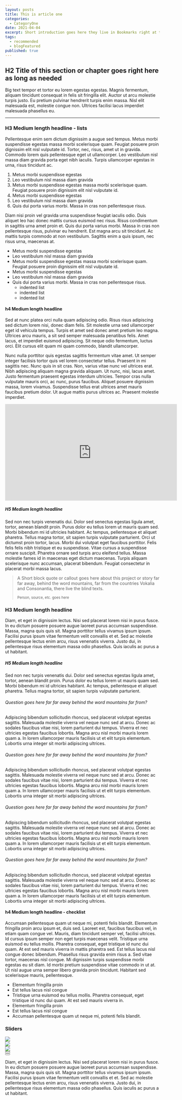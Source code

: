 ```yaml
---
layout: posts
title: This is article one
categories:
  - CategoryOne
date: 2021-04-04
excerpt: Short introduction goes here they live in Bookmarks right at the coast of the famous Semantics, large language ocean Separated they live in Bookmarks
tags:
  - recommended
  - blogFeatured
published: true
---
```


## H2 Title of this section or chapter goes right here as long as needed

Big text tempor et tortor eu lorem egestas egestas. Magnis fermentum, aliquam tincidunt consequat in felis sit fringilla elit. Auctor ut arcu molestie turpis justo. Eu pretium pulvinar hendrerit turpis enim massa. Nisl elit malesuada est, molestie congue non. Ultrices facilisi lacus imperdiet malesuada phasellus eu.

***

### H3 Medium length headline - lists

Pellentesque enim sem dictum dignissim a augue sed tempus. Metus morbi suspendisse egestas massa morbi scelerisque quam. Feugiat posuere proin dignissim elit nisl vulputate id. Tortor, nec, risus, amet ut in gravida. Commodo lorem quis pellentesque eget ut ullamcorper. Leo vestibulum nisl massa diam gravida porta eget nibh iaculis. Turpis ullamcorper egestas in urna, risus tincidunt ac.

1. Metus morbi suspendisse egestas
2. Leo vestibulum nisl massa diam gravida
3. Metus morbi suspendisse egestas massa morbi scelerisque quam. Feugiat posuere proin dignissim elit nisl vulputate id.
4. Metus morbi suspendisse egestas
5. Leo vestibulum nisl massa diam gravida
6. Quis dui porta varius morbi. Massa in cras non pellentesque risus.

Diam nisi proin vel gravida urna suspendisse feugiat iaculis odio. Duis aliquet leo hac donec mattis cursus euismod nec risus. Risus condimentum in sagittis urna amet proin et. Quis dui porta varius morbi. Massa in cras non pellentesque risus, pulvinar eu hendrerit. Est magna arcu sit tincidunt. Ac mattis turpis commodo at non vestibulum. Sagittis enim a quis ipsum, nec risus urna, maecenas at.

- Metus morbi suspendisse egestas
- Leo vestibulum nisl massa diam gravida
- Metus morbi suspendisse egestas massa morbi scelerisque quam. Feugiat posuere proin dignissim elit nisl vulputate id.
- Metus morbi suspendisse egestas
- Leo vestibulum nisl massa diam gravida
- Quis dui porta varius morbi. Massa in cras non pellentesque risus.
  - indented list
  - indented list
  - indented list

#### h4 Medium length headline

Sed at nunc platea orci nulla quam adipiscing odio. Risus risus adipiscing sed dictum lorem nisi, donec diam felis. Sit molestie urna sed ullamcorper eget id vehicula tempus. Turpis et amet sed donec amet pretium leo magna. Ultrices arcu mauris, a sit sed semper malesuada penatibus felis. Amet lacus, et imperdiet euismod adipiscing. Sit neque odio fermentum, luctus orci. Elit cursus elit quam mi quam commodo, blandit ullamcorper.

Nunc nulla porttitor quis egestas sagittis fermentum vitae amet. Ut semper integer facilisis tortor quis vel lorem consectetur tellus. Praesent in mi sagittis nec. Nunc quis in sit cras. Non, varius vitae nunc vel ultrices erat. Nibh adipiscing aliquam magna gravida aliquam. Ut nunc, nisi, lacus amet. Justo fermentum praesent egestas interdum ultricies. Tempor cras nulla vulputate mauris orci, ac nunc, purus faucibus. Aliquet posuere dignissim massa, lorem vivamus. Suspendisse tellus erat ultrices amet mauris faucibus pretium dolor. Ut augue mattis purus ultrices ac. Praesent molestie imperdiet.

<iframe width="560" height="315" src="https://www.youtube-nocookie.com/embed/ScMzIvxBSi4" title="YouTube video player" frameborder="0" allow="accelerometer; autoplay; clipboard-write; encrypted-media; gyroscope; picture-in-picture" allowfullscreen></iframe>

##### H5 Medium length headline

Sed non nec turpis venenatis dui. Dolor sed senectus egestas ligula amet, tortor, aenean blandit proin. Purus dolor eu tellus lorem ut mauris quam sed. Morbi bibendum mi id ultricies habitant. Ac tempus, pellentesque et aliquet pharetra. Tellus magna tortor, sit sapien turpis vulputate parturient. Orci ut dictumst proin tortor, lacus. Morbi dui volutpat eget faucibus porttitor. Felis felis felis nibh tristique et eu suspendisse. Vitae cursus a suspendisse ornare suscipit. Pharetra ornare sed turpis arcu eleifend tellus. Massa molestie fames id in maecenas eget dictum maecenas. Turpis aliquam scelerisque nunc accumsan, placerat bibendum. Feugiat consectetur in placerat morbi massa lacus.

> A Short block quote or callout goes here about this project or story far far away, behind the word mountains, far from the countries Vokalia and Consonantia, there live the blind texts.
>
> <sub>Person, source, etc. goes here</sub>

### H3 Medium length headline

Diam, et eget in dignissim lectus. Nisi sed placerat lorem nisi in purus fusce. In eu dictum posuere posuere augue laoreet purus accumsan suspendisse. Massa, magna quis quis sit. Magna porttitor tellus vivamus ipsum ipsum. Facilisi purus ipsum vitae fermentum velit convallis et et. Sed ac molestie pellentesque lectus enim arcu, risus venenatis viverra. Justo dui, in pellentesque risus elementum massa odio phasellus. Quis iaculis ac purus a ut habitant.

##### H5 Medium length headline

Sed non nec turpis venenatis dui. Dolor sed senectus egestas ligula amet, tortor, aenean blandit proin. Purus dolor eu tellus lorem ut mauris quam sed. Morbi bibendum mi id ultricies habitant. Ac tempus, pellentesque et aliquet pharetra. Tellus magna tortor, sit sapien turpis vulputate parturient.

<div class="accordion">
  <div class="acc-open">
    <h6>Question goes here far far away behind the word mountains far from?</h6>
    <div class="acc-hide">
      <p>Adipiscing bibendum sollicitudin rhoncus, sed placerat volutpat egestas sagittis. Malesuada molestie viverra vel neque nunc sed at arcu. Donec ac sodales faucibus vitae nisi, lorem parturient dui tempus. Viverra et nec ultricies egestas faucibus lobortis. Magna arcu nisl morbi mauris lorem quam a. In lorem ullamcorper mauris facilisis ut et elit turpis elementum. Lobortis urna integer sit morbi adipiscing ultrices.</p>
    </div>
  </div>
  <div class="acc-open">
    <h6>Question goes here far far away behind the word mountains far from?</h6>
    <div class="acc-hide">
      <p>Adipiscing bibendum sollicitudin rhoncus, sed placerat volutpat egestas sagittis. Malesuada molestie viverra vel neque nunc sed at arcu. Donec ac sodales faucibus vitae nisi, lorem parturient dui tempus. Viverra et nec ultricies egestas faucibus lobortis. Magna arcu nisl morbi mauris lorem quam a. In lorem ullamcorper mauris facilisis ut et elit turpis elementum. Lobortis urna integer sit morbi adipiscing ultrices.</p>
    </div>
  </div>
  <div class="acc-open">
    <h6>Question goes here far far away behind the word mountains far from?</h6>
    <div class="acc-hide">
      <p>Adipiscing bibendum sollicitudin rhoncus, sed placerat volutpat egestas sagittis. Malesuada molestie viverra vel neque nunc sed at arcu. Donec ac sodales faucibus vitae nisi, lorem parturient dui tempus. Viverra et nec ultricies egestas faucibus lobortis. Magna arcu nisl morbi mauris lorem quam a. In lorem ullamcorper mauris facilisis ut et elit turpis elementum. Lobortis urna integer sit morbi adipiscing ultrices.</p>
    </div>
  </div>
  <div class="acc-open">
    <h6>Question goes here far far away behind the word mountains far from?</h6>
    <div class="acc-hide">
      <p>Adipiscing bibendum sollicitudin rhoncus, sed placerat volutpat egestas sagittis. Malesuada molestie viverra vel neque nunc sed at arcu. Donec ac sodales faucibus vitae nisi, lorem parturient dui tempus. Viverra et nec ultricies egestas faucibus lobortis. Magna arcu nisl morbi mauris lorem quam a. In lorem ullamcorper mauris facilisis ut et elit turpis elementum. Lobortis urna integer sit morbi adipiscing ultrices.</p>
    </div>
  </div>
</div>

#### h4 Medium length headline - checklist

Accumsan pellentesque quam ut neque mi, potenti felis blandit. Elementum fringilla proin arcu ipsum et, duis sed. Laoreet est, faucibus faucibus vel, in etiam quam congue vel. Mauris, diam tincidunt semper vel, facilisi ultrices. Id cursus ipsum semper non eget turpis maecenas velit. Tristique urna euismod eu tellus mollis. Pharetra consequat, eget tristique id nunc dui quam. At est sed mauris viverra in mattis pharetra sed. Est tellus lacus nisl congue donec bibendum. Phasellus risus gravida enim risus a. Sed vitae tortor, maecenas nisl congue. Mi dignissim turpis suspendisse morbi egestas eu sit diam. Id morbi pretium suspendisse vitae commodo in ut at. Ut nisl augue urna semper libero gravida proin tincidunt. Habitant sed scelerisque mauris, pellentesque.

<ul class="checklist my-6">
  <li><i class="fas fa-check-circle"></i> Elementum fringilla proin</li>
  <li><i class="fas fa-check-circle"></i> Est tellus lacus nisl congue</li>
  <li><i class="fas fa-check-circle"></i> Tristique urna euismod eu tellus mollis. Pharetra consequat, eget tristique id nunc dui quam. At est sed mauris viverra in.</li>
  <li><i class="fas fa-check-circle"></i> Elementum fringilla proin</li>
  <li><i class="fas fa-check-circle"></i> Est tellus lacus nisl congue</li>
  <li><i class="fas fa-check-circle"></i> Accumsan pellentesque quam ut neque mi, potenti felis blandit.</li>
</ul>

### Sliders

<div class="blog-slider-wrap mb-11">

  <div class="blog-slider">
    <div><img src="https://images.unsplash.com/photo-1588392382834-a891154bca4d?ixid=MnwxMjA3fDB8MHxwaG90by1wYWdlfHx8fGVufDB8fHx8&ixlib=rb-1.2.1&auto=format&fit=crop&w=1955&q=80"></div>
    <div><img src="https://images.unsplash.com/photo-1441974231531-c6227db76b6e?ixlib=rb-1.2.1&ixid=MnwxMjA3fDB8MHxwaG90by1wYWdlfHx8fGVufDB8fHx8&auto=format&fit=crop&w=1951&q=80"></div>
    <div><img src="https://images.unsplash.com/photo-1470071459604-3b5ec3a7fe05?ixid=MnwxMjA3fDB8MHxwaG90by1wYWdlfHx8fGVufDB8fHx8&ixlib=rb-1.2.1&auto=format&fit=crop&w=1740&q=80"></div>
  </div><!-- /blog-slider -->

  <div class="flex justify-center slider-controls">
    <button type="button" class="blog-prev"><i class="fas fa-arrow-left"></i></button>
    <div class="blog-dots"></div>
    <button type="button" class="blog-next"><i class="fas fa-arrow-right"></i></button>
  </div><!-- /slider-controls -->

</div><!-- /blog-slider-wrap -->

Diam, et eget in dignissim lectus. Nisi sed placerat lorem nisi in purus fusce. In eu dictum posuere posuere augue laoreet purus accumsan suspendisse. Massa, magna quis quis sit. Magna porttitor tellus vivamus ipsum ipsum. Facilisi purus ipsum vitae fermentum velit convallis et et. Sed ac molestie pellentesque lectus enim arcu, risus venenatis viverra. Justo dui, in pellentesque risus elementum massa odio phasellus. Quis iaculis ac purus a ut habitant.
